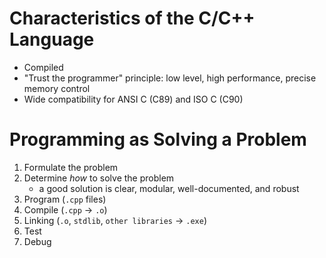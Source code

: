 # Characteristics of the C/C++ Language

- Compiled
- "Trust the programmer" principle: low level, high performance, precise memory control
- Wide compatibility for ANSI C (C89) and ISO C (C90)

# Programming as Solving a Problem
1. Formulate the problem
2. Determine *how* to solve the problem
   * a good solution is clear, modular, well-documented, and robust
3. Program (``.cpp`` files)
4. Compile (``.cpp`` $\to$ ``.o``)
5. Linking (``.o``, ``stdlib``, ``other libraries`` $\to$ ``.exe``)
6. Test
7. Debug